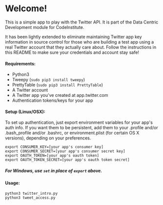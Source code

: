 # Welcome!

This is a simple app to play with the Twitter API. It is part of the Data Centric Development module for CodeInstitute.

It has been lightly extended to eliminate maintaining Twitter app key information in source control for those who are building a test app using a real Twitter account that they actually care about. Follow the instructions in this README to make sure your credentials and account stay safe!

#### Requirements:

- Python3
- Tweepy (`sudo pip3 install tweepy`)
- PrettyTable (`sudo pip3 install PrettyTable`)
- A Twitter account
- A Twitter app you've created at app.twitter.com
- Authentication tokens/keys for your app

#### Setup (Linux/OSX):

To set up authentication, just export environment variables for your app's auth info. If you want them to be persistent, add them to your .profile and/or .bash_profile and/or .bashrc, or environment.plist (for certain OS X versions), depending on your preferences.

    export CONSUMER_KEY=[your app's consumer key]
    export CONSUMER_SECRET=[your app's consumer secret key]
    export OAUTH_TOKEN=[your app's oauth token]
    export OAUTH_TOKEN_SECRET=[your app's oauth token secret]

##### For Windows, use `set` in place of `export` above.

#### Usage:

    python3 twitter_intro.py
    python3 tweet_access.py
